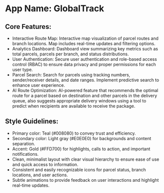 # **App Name**: GlobalTrack

## Core Features:

- Interactive Route Map: Interactive map visualization of parcel routes and branch locations. Map includes real-time updates and filtering options.
- Analytics Dashboard: Dashboard view summarizing key metrics such as total parcels, parcels per branch, and status distributions.
- User Authentication: Secure user authentication and role-based access control (RBAC) to ensure data privacy and proper permissions for each user type.
- Parcel Search: Search for parcels using tracking numbers, sender/receiver details, and date ranges. Implement predictive search to enhance user experience.
- AI Route Optimization: AI-powered feature that recommends the optimal route for a parcel based on destination and other parcels in the delivery queue, also suggests appropriate delivery windows using a tool to predict when recipients are available to receive the package.

## Style Guidelines:

- Primary color: Teal (#008080) to convey trust and efficiency.
- Secondary color: Light gray (#E0E0E0) for backgrounds and content separation.
- Accent: Gold (#FFD700) for highlights, calls to action, and important notifications.
- Clean, minimalist layout with clear visual hierarchy to ensure ease of use and quick access to information.
- Consistent and easily recognizable icons for parcel status, branch locations, and user actions.
- Subtle animations to provide feedback on user interactions and highlight real-time updates.